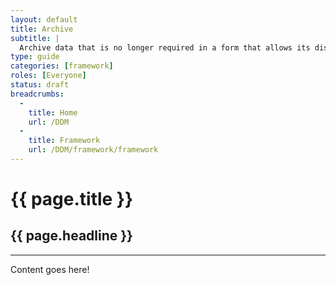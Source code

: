 ```yaml
---
layout: default
title: Archive
subtitle: |
  Archive data that is no longer required in a form that allows its discovery and use in the future.
type: guide
categories: [framework]
roles: [Everyone]
status: draft
breadcrumbs:
  -
    title: Home
    url: /DDM
  -
    title: Framework
    url: /DDM/framework/framework
---
```



# {{ page.title }}

## {{ page.headline }}

***

Content goes here!

